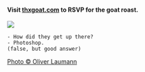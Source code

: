 #### Visit [thxgoat.com](http://thxgoat.com) to RSVP for the goat roast.

![](http://farm9.staticflickr.com/8184/8119142781_b02c1e9fab_z.jpg)

    - How did they get up there?
    - Photoshop.
    (false, but good answer)

[Photo © Oliver Laumann](http://www.flickr.com/photos/oliverlaumann/8119142781/in/photostream/)
